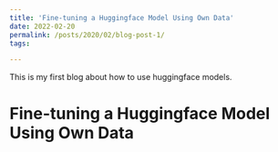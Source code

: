 ```yaml
---
title: 'Fine-tuning a Huggingface Model Using Own Data'
date: 2022-02-20
permalink: /posts/2020/02/blog-post-1/
tags:

---
```


This is my first blog about how to use huggingface models.

Fine-tuning a Huggingface Model Using Own Data
======

